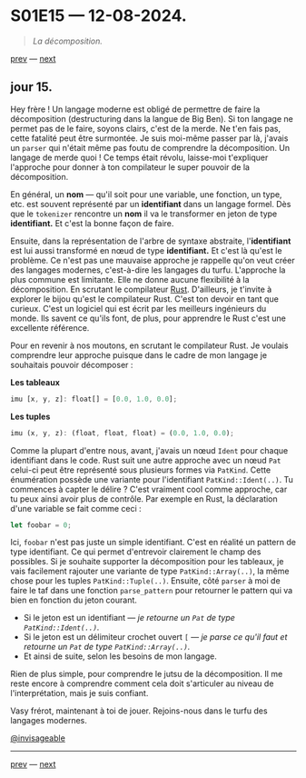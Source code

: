 # S01E15 — 12-08-2024.

> *La décomposition.*

[prev](S01E14-11-08-2024.md) — [next](S01E01-29-07-2024.md)

## jour 15.

Hey frère ! Un langage moderne est obligé de permettre de faire la décomposition (destructuring dans la langue de Big Ben). Si ton langage ne permet pas de le faire, soyons clairs, c'est de la merde. Ne t'en fais pas, cette fatalité peut être surmontée. Je suis moi-même passer par là, j'avais un `parser` qui n'était même pas foutu de comprendre la décomposition. Un langage de merde quoi ! Ce temps était révolu, laisse-moi t'expliquer l'approche pour donner à ton compilateur le super pouvoir de la décomposition.    

En général, un **nom** — qu'il soit pour une variable, une fonction, un type, etc. est souvent représenté par un **identifiant** dans un langage formel. Dès que le `tokenizer` rencontre un **nom** il va le transformer en jeton de type **identifiant.** Et c'est la bonne façon de faire.   

Ensuite, dans la représentation de l'arbre de syntaxe abstraite, l'**identifiant** est lui aussi transformé en nœud de type **identifiant.** Et c'est là qu'est le problème. Ce n'est pas une mauvaise approche je rappelle qu'on veut créer des langages modernes, c'est-à-dire les langages du turfu. L'approche la plus commune est limitante. Elle ne donne aucune flexibilité à la décomposition. En scrutant le compilateur [Rust](https://github.com/rust-lang/rust). D'ailleurs, je t'invite à explorer le bijou qu'est le compilateur Rust. C'est ton devoir en tant que curieux. C'est un logiciel qui est écrit par les meilleurs ingénieurs du monde. Ils savent ce qu'ils font, de plus, pour apprendre le Rust c'est une excellente référence.    

Pour en revenir à nos moutons, en scrutant le compilateur Rust. Je voulais comprendre leur approche puisque dans le cadre de mon langage je souhaitais pouvoir décomposer :   

**Les tableaux**

```rs
imu [x, y, z]: float[] = [0.0, 1.0, 0.0];
```

**Les tuples**

```rs
imu (x, y, z): (float, float, float) = (0.0, 1.0, 0.0);
```

Comme la plupart d'entre nous, avant, j'avais un nœud `Ident` pour chaque identifiant dans le code. Rust suit une autre approche avec un nœud `Pat` celui-ci peut être représenté sous plusieurs formes via `PatKind`. Cette énumération possède une variante pour l'identifiant `PatKind::Ident(..)`. Tu commences à capter le délire ? C'est vraiment cool comme approche, car tu peux ainsi avoir plus de contrôle. Par exemple en Rust, la déclaration d'une variable se fait comme ceci :

```rs
let foobar = 0;
```

Ici, `foobar` n'est pas juste un simple identifiant. C'est en réalité un pattern de type identifiant. Ce qui permet d'entrevoir clairement le champ des possibles. Si je souhaite supporter la décomposition pour les tableaux, je vais facilement rajouter une variante de type `PatKind::Array(..)`, la même chose pour les tuples `PatKind::Tuple(..)`. Ensuite, côté `parser` à moi de faire le taf dans une fonction `parse_pattern` pour retourner le pattern qui va bien en fonction du jeton courant.   

- Si le jeton est un identifiant — *je retourne un `Pat` de type `PatKind::Ident(..)`.*
- Si le jeton est un délimiteur crochet ouvert `[` — *je parse ce qu'il faut et retourne un `Pat` de type `PatKind::Array(..)`.*
- Et ainsi de suite, selon les besoins de mon langage.

Rien de plus simple, pour comprendre le jutsu de la décomposition. Il me reste encore à comprendre comment cela doit s'articuler au niveau de l'interprétation, mais je suis confiant.    

Vasy frérot, maintenant à toi de jouer. Rejoins-nous dans le turfu des langages modernes.   

[@invisageable](https://twitter.com/invisageable)   

---

[prev](S01E14-11-08-2024.md) — [next](S01E01-29-07-2024.md)   
